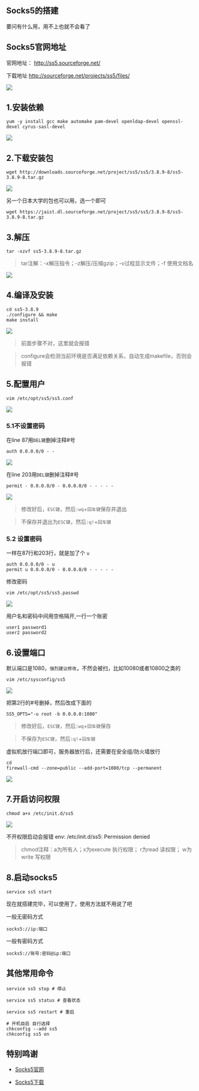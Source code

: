 ## Socks5的搭建


要问有什么用，用不上也就不会看了


## Socks5官网地址

官网地址：
http://ss5.sourceforge.net/

下载地址
http://sourceforge.net/projects/ss5/files/


![](https://ghproxy.com/https://raw.githubusercontent.com/Yiov/notes/main/socks5/pic/ss5.png)




## 1.安装依赖

    yum -y install gcc make automake pam-devel openldap-devel openssl-devel cyrus-sasl-devel


![](https://ghproxy.com/https://raw.githubusercontent.com/Yiov/notes/main/socks5/pic/ss5-1.png)




## 2.下载安装包

    wget http://downloads.sourceforge.net/project/ss5/ss5/3.8.9-8/ss5-3.8.9-8.tar.gz

![](https://ghproxy.com/https://raw.githubusercontent.com/Yiov/notes/main/socks5/pic/ss5-2.png)



另一个日本大学的包也可以用，选一个即可

    wget https://jaist.dl.sourceforge.net/project/ss5/ss5/3.8.9-8/ss5-3.8.9-8.tar.gz




## 3.解压

    tar -xzvf ss5-3.8.9-8.tar.gz

> tar注解：-x解压指令；-z解压/压缩gzip；-v过程显示文件；-f 使用文档名

![](https://ghproxy.com/https://raw.githubusercontent.com/Yiov/notes/main/socks5/pic/ss5-3.png)






## 4.编译及安装

    cd ss5-3.8.9
    ./configure && make
    make install

![](https://ghproxy.com/https://raw.githubusercontent.com/Yiov/notes/main/socks5/pic/ss5-4.png)


> 前面步骤不对，这里就会报错

> configure会检测当前环境是否满足依赖关系，自动生成makefile，否则会报错







## 5.配置用户

    vim /etc/opt/ss5/ss5.conf

![](https://ghproxy.com/https://raw.githubusercontent.com/Yiov/notes/main/socks5/pic/ss5-5.png)


### 5.1不设置密码

在line 87用`DEL键`删掉注释#号

    auth 0.0.0.0/0 - -

![](https://ghproxy.com/https://raw.githubusercontent.com/Yiov/notes/main/socks5/pic/ss5-6.png)


在line 203用`DEL键`删掉注释#号

    permit - 0.0.0.0/0 - 0.0.0.0/0 - - - - -


![](https://ghproxy.com/https://raw.githubusercontent.com/Yiov/notes/main/socks5/pic/ss5-7.png)


> 修改好后，`ESC键`，然后`:wq`+`回车键`保存并退出

> 不保存并退出为`ESC键`，然后`:q!`+`回车键`





### 5.2 设置密码

一样在87行和203行，就是加了个 `u`

    auth 0.0.0.0/0 - u
    permit u 0.0.0.0/0 - 0.0.0.0/0 - - - - -


修改密码

    vim /etc/opt/ss5/ss5.passwd

![](https://ghproxy.com/https://raw.githubusercontent.com/Yiov/notes/main/socks5/pic/ss5-8.png)


用户名和密码中间用空格隔开,一行一个账密

    user1 password1
    user2 password2


## 6.设置端口

默认端口是1080，`强烈建议修改`，不然会被扫，比如10080或者10800之类的

    vim /etc/sysconfig/ss5

![](https://ghproxy.com/https://raw.githubusercontent.com/Yiov/notes/main/socks5/pic/ss5-9.png)



把第2行的#号删掉，然后改成下面的

    SS5_OPTS="-u root -b 0.0.0.0:1080"

> 修改好后，`ESC键`，然后`:wq`+`回车键`保存

> 不保存为`ESC键`，然后`:q!`+`回车键`


虚拟机放行端口即可，服务器放行后，还需要在安全组/防火墙放行

    cd
    firewall-cmd --zone=public --add-port=1080/tcp --permanent


![](https://ghproxy.com/https://raw.githubusercontent.com/Yiov/notes/main/socks5/pic/ss5-10.png)





## 7.开启访问权限

    chmod a+x /etc/init.d/ss5

![](https://ghproxy.com/https://raw.githubusercontent.com/Yiov/notes/main/socks5/pic/ss5-11.png)


不开权限启动会报错
env: /etc/init.d/ss5: Permission denied


> chmod注释：a为所有人；x为execute 执行权限；
> r为read 读权限；
> w为write 写权限




## 8.启动socks5

    service ss5 start

现在就搭建完毕，可以使用了，使用方法就不用说了吧

一般无密码方式

    socks5://ip:端口

一般有密码方式

    socks5://账号:密码@ip:端口



## 其他常用命令

```
service ss5 stop # 停止

service ss5 status # 查看状态

service ss5 restart # 重启

# 开机自启 自行选择
chkconfig --add ss5
chkconfig ss5 on

```





## 特别鸣谢


* [Socks5官网](http://ss5.sourceforge.net/)

* [Socks5下载](http://sourceforge.net/projects/ss5/files/)


